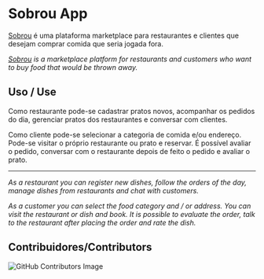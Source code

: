 # Sobrou App

[Sobrou](https://sobrouapp.com) é uma plataforma marketplace para restaurantes e clientes que desejam comprar comida que seria jogada fora.

<i>[Sobrou](https://sobrouapp.com) is a marketplace platform for restaurants and customers who want to buy food that would be thrown away.</i>

## Uso / Use

Como restaurante pode-se cadastrar pratos novos, acompanhar os pedidos do dia, gerenciar pratos dos restaurantes e conversar com clientes.

Como cliente pode-se selecionar a categoria de comida e/ou endereço. Pode-se visitar o próprio restaurante ou prato e reservar. É possível avaliar o pedido, conversar com o restaurante depois de feito o pedido e avaliar o prato.

--------------------------------------------------------------------------

<i>As a restaurant you can register new dishes, follow the orders of the day, manage dishes from restaurants and chat with customers.</i>

<i>As a customer you can select the food category and / or address. You can visit the restaurant or dish and book. It is possible to evaluate the order, talk to the restaurant after placing the order and rate the dish.</i>

## Contribuidores/Contributors

![GitHub Contributors Image](https://contrib.rocks/image?repo=fematarazzo/sobrou_app)
